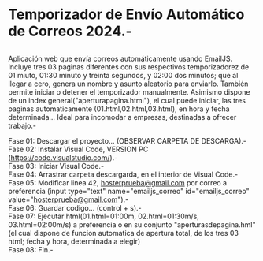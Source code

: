 # Temporizador de Envío Automático de Correos 2024.-
## 
Aplicación web que envía correos automáticamente usando EmailJS. Incluye tres 03 paginas diferentes con sus respectivos temporizadorez de 01 miuto, 01:30 minuto y treinta segundos, y 02:00 dos minutos; que al llegar a cero, genera un nombre y asunto aleatorio para enviarlo. También permite iniciar o detener el temporizador manualmente. Asimismo dispone de un index general("aperturapagina.html"), el cual puede iniciar, las tres paginas automaticamente (01.html,02.html,03.html), en hora y fecha determinada... Ideal para incomodar a empresas, destinadas a ofrecer trabajo.-

Fase 01: Descargar el proyecto... (OBSERVAR CARPETA DE DESCARGA).- <br>
Fase 02: Instalar Visual Code, VERSION PC (https://code.visualstudio.com/).-<br>
Fase 03: Iniciar Visual Code.-<br>
Fase 04: Arrastrar carpeta descargarda, en el interior de Visual Code.-<br>
Fase 05: Modificar linea 42, hosterprueba@gmail.com por correo a preferencia (input type="text" name="emailjs_correo" id="emailjs_correo" value="hosterprueba@gmail.com").-<br>
Fase 06: Guardar codigo... (control + s).-<br>
Fase 07: Ejecutar html(01.html=01:00m, 02.html=01:30m/s, 03.html=02:00m/s) a preferencia  o en su conjunto "aperturasdepagina.hml"(el cual dispone de funcion automatica de apertura total, de los tres 03 html; fecha y hora, determinada a elegir)<br>
Fase 08: Fin.-
